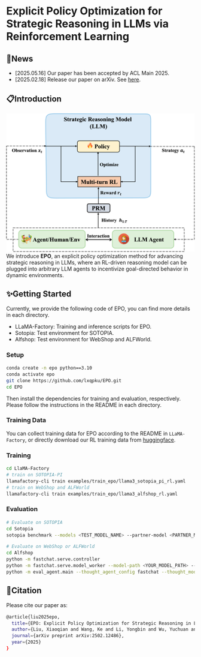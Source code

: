 # Explicit Policy Optimization for Strategic Reasoning in LLMs via Reinforcement Learning

## :tada:News
- [2025.05.16] Our paper has been accepted by ACL Main 2025.
- [2025.02.18] Release our paper on arXiv. See [here](https://arxiv.org/abs/2502.12486).

## :clipboard:Introduction

![image](./architecture.png)
We introduce **EPO**, an explicit policy optimization method for advancing strategic reasoning in LLMs, where an RL-driven reasoning model can be plugged into arbitrary LLM agents to incentivize goal-directed behavior in dynamic environments.

## :sparkles:Getting Started

Currently, we provide the following code of EPO, you can find more details in each directory.

- LLaMA-Factory: Training and inference scripts for EPO.
- Sotopia: Test environment for SOTOPIA.
- Alfshop: Test environment for WebShop and ALFWorld.

### Setup
```bash
conda create -n epo python==3.10
conda activate epo
git clone https://github.com/lxqpku/EPO.git
cd EPO
```
Then install the dependencies for training and evaluation, respectively. Please follow the instructions in the README in each directory.

### Training Data

You can collect training data for EPO according to the README in `LLaMA-Factory`, or directly download our RL training data from [huggingface](https://huggingface.co/datasets/Tongyi-ConvAI/EPO-RL-data).

### Training
```bash
cd LlaMA-Factory
# train on SOTOPIA-PI
llamafactory-cli train examples/train_epo/llama3_sotopia_pi_rl.yaml
# train on WebShop and ALFWorld
llamafactory-cli train examples/train_epo/llama3_alfshop_rl.yaml
```

### Evaluation
```bash
# Evaluate on SOTOPIA
cd Sotopia
sotopia benchmark --models <TEST_MODEL_NAME> --partner-model <PARTNER_MODEL-NAME>  --evaluator-model gpt-4o --strategy-model <REASON_MODEL_NAME> --strategy-model-partner <REASON_MODEL_NAME> --batch-size <BATCH_SIZE> --task all --trial-id <TRIAL_NUMBER>
```
```bash
# Evaluate on WebShop or ALFWorld
cd Alfshop
python -m fastchat.serve.controller
python -m fastchat.serve.model_worker --model-path <YOUR_MODEL_PATH> --port 21002 --worker-address http://localhost:21002 # You can edit the port number
python -m eval_agent.main --thought_agent_config fastchat --thought_model_name <REASON_MODEL_NAME> --action_agent_config openai --action_model_name <ACTION_MODEL_NAME> --exp_config <TASK_NAME> --split test --verbose
```


## :balloon:Citation

Please cite our paper as:

```bash
@article{liu2025epo,
  title={EPO: Explicit Policy Optimization for Strategic Reasoning in LLMs via Reinforcement Learning},
  author={Liu, Xiaoqian and Wang, Ke and Li, Yongbin and Wu, Yuchuan and Ma, Wentao and Kong, Aobo and Huang, Fei and Jiao, Jianbin and Zhang, Junge},
  journal={arXiv preprint arXiv:2502.12486},
  year={2025}
}
``` 
